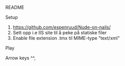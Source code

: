 README

Setup

1. https://github.com/espenruud/Nude-on-nails/
2. Sett opp i.e IIS site til å peke på statiske filer
3. Enable file extension .tmx til MIME-type "text/xml"   

Play

Arrow keys ^^,


